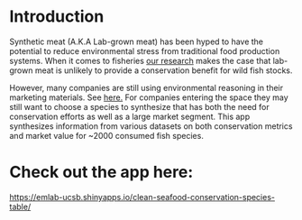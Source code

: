 # Introduction
Synthetic meat (A.K.A Lab-grown meat) has been hyped to have the potential to reduce environmental stress from traditional food production systems. When it comes to fisheries [our research](https://onlinelibrary.wiley.com/doi/10.1111/faf.12541) makes the case that lab-grown meat is unlikely to provide a conservation benefit for wild fish stocks. 

However, many companies are still using environmental reasoning in their marketing materials. See [here.](https://www.bluenalu.com/why-1) For companies entering the space they may still want to choose a species to synthesize that has both the need for conservation efforts as well as a large market segment. This app synthesizes information from various datasets on both conservation metrics and market value for ~2000 consumed fish species.

# Check out the app here:
https://emlab-ucsb.shinyapps.io/clean-seafood-conservation-species-table/
